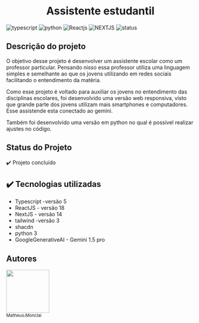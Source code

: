 <!-- # Bora Codar 21 - Carrinho de compra -->

<h1 align="center"> Assistente estudantil </h1>

<!-- ![Capa - App ajuste de iluminação](https://github.com/monclai/bora_codar_24_ajuste_iluminacao/assets/44307789/6efc3c55-d484-44d6-8f5b-5d6988cd01ab#vitrinedev) -->

![typescript](https://img.shields.io/badge/LANGUAGE-typescript-blue)
![python](https://img.shields.io/badge/LANGUAGE-python-blue)
![Reactjs](https://img.shields.io/badge/LIBRARY-ReactJS-blue)
![NEXTJS](https://img.shields.io/badge/FRAMEWORK-NextJS-darkblue)
![status](https://img.shields.io/badge/STATUS-concluded-green)

## Descrição do projeto

O objetivo desse projeto é desenvolver um assistente escolar como um professor particular. Pensando nisso essa professor utiliza uma linguagem
simples e semelhante ao que os jovens utilizando em redes sociais facilitando o entendimento da matéria.

Como esse projeto é voltado para auxiliar os jovens no entendimento das disciplinas escolares, foi desenvolvido uma versão web responsiva, visto
que grande parte dos jovens utilizam mais smartphones e computadores. Esse assistende esta conectado ao gemini.

Também foi desenvolvido uma versão em python no qual é possível realizar ajustes no código.

## Status do Projeto

✔️ Projeto concluído

## ✔️ Tecnologias utilizadas

* Typescript -versão 5
* ReactJS - versão 18
* NextJS - versão 14
* tailwind -versão 3
* shacdn
* python 3 
* GoogleGenerativeAI - Gemini 1.5 pro

## Autores

[<img src="https://avatars.githubusercontent.com/u/44307789?v=4" width=115><br><sub>Matheus Monclai</sub>]([https://github.com/monclai](https://github.com/monclai))